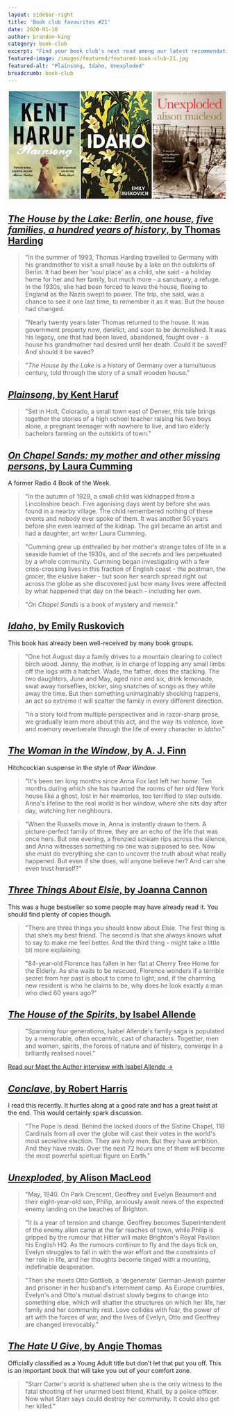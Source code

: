 ```yaml
---
layout: sidebar-right
title: 'Book club favourites #21'
date: 2020-01-10
author: brandon-king
category: book-club
excerpt: "Find your book club's next read among our latest recommendations."
featured-image: /images/featured/featured-book-club-21.jpg
featured-alt: "Plainsong, Idaho, Unexploded"
breadcrumb: book-club
---
```


![Plainsong, Idaho, Unexploded](/images/featured/featured-book-club-21.jpg)

## [<cite>The House by the Lake: Berlin, one house, five families, a hundred years of history</cite>, by Thomas Harding](https://suffolk.spydus.co.uk/cgi-bin/spydus.exe/ENQ/OPAC/BIBENQ?BRN=1976996)

> "In the summer of 1993, Thomas Harding travelled to Germany with his grandmother to visit a small house by a lake on the outskirts of Berlin. It had been her 'soul place' as a child, she said - a holiday home for her and her family, but much more - a sanctuary, a refuge. In the 1930s, she had been forced to leave the house, fleeing to England as the Nazis swept to power. The trip, she said, was a chance to see it one last time, to remember it as it was. But the house had changed.

> "Nearly twenty years later Thomas returned to the house. It was government property now, derelict, and soon to be demolished. It was his legacy, one that had been loved, abandoned, fought over - a house his grandmother had desired until her death. Could it be saved? And should it be saved?

> "<cite>The House by the Lake</cite> is a history of Germany over a tumultuous century, told through the story of a small wooden house."

## [<cite>Plainsong</cite>, by Kent Haruf](https://suffolk.spydus.co.uk/cgi-bin/spydus.exe/ENQ/OPAC/BIBENQ?BRN=1340187)

> "Set in Holt, Colorado, a small town east of Denver, this tale brings together the stories of a high school teacher raising his two boys alone, a pregnant teenager with nowhere to live, and two elderly bachelors farming on the outskirts of town."

## [<cite>On Chapel Sands: my mother and other missing persons</cite>, by Laura Cumming](https://suffolk.spydus.co.uk/cgi-bin/spydus.exe/ENQ/OPAC/BIBENQ?BRN=2578044)

A former Radio 4 Book of the Week.

> "In the autumn of 1929, a small child was kidnapped from a Lincolnshire beach. Five agonising days went by before she was found in a nearby village. The child remembered nothing of these events and nobody ever spoke of them. It was another 50 years before she even learned of the kidnap. The girl became an artist and had a daughter, art writer Laura Cumming.

> "Cumming grew up enthralled by her mother’s strange tales of life in a seaside hamlet of the 1930s, and of the secrets and lies perpetuated by a whole community. Cumming began investigating with a few criss-crossing lives in this fraction of English coast - the postman, the grocer, the elusive baker - but soon her search spread right out across the globe as she discovered just how many lives were affected by what happened that day on the beach - including her own.

> "<cite>On Chapel Sands</cite> is a book of mystery and memoir."

## [<cite>Idaho</cite>, by Emily Ruskovich](https://suffolk.spydus.co.uk/cgi-bin/spydus.exe/ENQ/OPAC/BIBENQ?BRN=2316529)

This book has already been well-received by many book groups.

> "One hot August day a family drives to a mountain clearing to collect birch wood. Jenny, the mother, is in charge of lopping any small limbs off the logs with a hatchet. Wade, the father, does the stacking. The two daughters, June and May, aged nine and six, drink lemonade, swat away horseflies, bicker, sing snatches of songs as they while away the time. But then something unimaginably shocking happens, an act so extreme it will scatter the family in every different direction.

> "In a story told from multiple perspectives and in razor-sharp prose, we gradually learn more about this act, and the way its violence, love and memory reverberate through the life of every character in <cite>Idaho</cite>."

## [<cite>The Woman in the Window</cite>, by A. J. Finn](https://suffolk.spydus.co.uk/cgi-bin/spydus.exe/ENQ/OPAC/BIBENQ?BRN=2605541)

Hitchcockian suspense in the style of <cite>Rear Window</cite>.

> "It's been ten long months since Anna Fox last left her home. Ten months during which she has haunted the rooms of her old New York house like a ghost, lost in her memories, too terrified to step outside. Anna's lifeline to the real world is her window, where she sits day after day, watching her neighbours.

> "When the Russells move in, Anna is instantly drawn to them. A picture-perfect family of three, they are an echo of the life that was once hers. But one evening, a frenzied scream rips across the silence, and Anna witnesses something no one was supposed to see. Now she must do everything she can to uncover the truth about what really happened. But even if she does, will anyone believe her? And can she even trust herself?"

## [<cite>Three Things About Elsie</cite>, by Joanna Cannon](https://suffolk.spydus.co.uk/cgi-bin/spydus.exe/ENQ/OPAC/BIBENQ?BRN=2422575)

This was a huge bestseller so some people may have already read it. You should find plenty of copies though.

> "There are three things you should know about Elsie. The first thing is that she’s my best friend. The second is that she always knows what to say to make me feel better. And the third thing - might take a little bit more explaining.

> "84-year-old Florence has fallen in her flat at Cherry Tree Home for the Elderly. As she waits to be rescued, Florence wonders if a terrible secret from her past is about to come to light; and, if the charming new resident is who he claims to be, why does he look exactly a man who died 60 years ago?"

## [<cite>The House of the Spirits</cite>, by Isabel Allende](https://suffolk.spydus.co.uk/cgi-bin/spydus.exe/ENQ/OPAC/BIBENQ?BRN=240887)

> "Spanning four generations, Isabel Allende's family saga is populated by a memorable, often eccentric, cast of characters. Together, men and women, spirits, the forces of nature and of history, converge in a brlliantly realised novel."

[Read our Meet the Author interview with Isabel Allende &rarr;](/new-suggestions/meet-the-author/meet-the-author-isabel-allende/)

## [<cite>Conclave</cite>, by Robert Harris](https://suffolk.spydus.co.uk/cgi-bin/spydus.exe/ENQ/OPAC/BIBENQ?BRN=2137341)

I read this recently. It hurtles along at a good rate and has a great twist at the end. This would certainly spark discussion.

> "The Pope is dead. Behind the locked doors of the Sistine Chapel, 118 Cardinals from all over the globe will cast their votes in the world's most secretive election. They are holy men. But they have ambition. And they have rivals. Over the next 72 hours one of them will become the most powerful spiritual figure on Earth."

## [<cite>Unexploded</cite>, by Alison MacLeod](https://suffolk.spydus.co.uk/cgi-bin/spydus.exe/ENQ/OPAC/BIBENQ?BRN=1564401)

> "May, 1940. On Park Crescent, Geoffrey and Evelyn Beaumont and their eight-year-old son, Philip, anxiously await news of the expected enemy landing on the beaches of Brighton.

> "It is a year of tension and change. Geoffrey becomes Superintendent of the enemy alien camp at the far reaches of town, while Philip is gripped by the rumour that Hitler will make Brighton's Royal Pavilion his English HQ. As the rumours continue to fly and the days tick on, Evelyn struggles to fall in with the war effort and the constraints of her role in life, and her thoughts become tinged with a mounting, indefinable desperation.

> "Then she meets Otto Gottlieb, a 'degenerate' German-Jewish painter and prisoner in her husband's internment camp. As Europe crumbles, Evelyn's and Otto's mutual distrust slowly begins to change into something else, which will shatter the structures on which her life, her family and her community rest. Love collides with fear, the power of art with the forces of war, and the lives of Evelyn, Otto and Geoffrey are changed irrevocably."

## [<cite>The Hate U Give</cite>, by Angie Thomas](https://suffolk.spydus.co.uk/cgi-bin/spydus.exe/ENQ/OPAC/BIBENQ?BRN=2450612)

Officially classified as a Young Adult title but don’t let that put you off. This is an important book that will take you out of your comfort zone.

> "Starr Carter's world is shattered when she is the only witness to the fatal shooting of her unarmed best friend, Khalil, by a police officer. Now what Starr says could destroy her community. It could also get her killed."

